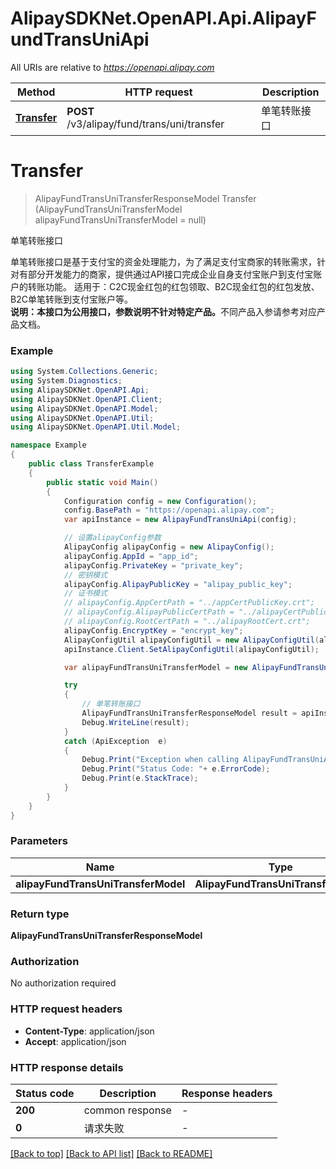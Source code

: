 # AlipaySDKNet.OpenAPI.Api.AlipayFundTransUniApi

All URIs are relative to *https://openapi.alipay.com*

Method | HTTP request | Description
------------- | ------------- | -------------
[**Transfer**](AlipayFundTransUniApi.md#transfer) | **POST** /v3/alipay/fund/trans/uni/transfer | 单笔转账接口


<a name="transfer"></a>
# **Transfer**
> AlipayFundTransUniTransferResponseModel Transfer (AlipayFundTransUniTransferModel alipayFundTransUniTransferModel = null)

单笔转账接口

单笔转账接口是基于支付宝的资金处理能力，为了满足支付宝商家的转账需求，针对有部分开发能力的商家，提供通过API接口完成企业自身支付宝账户到支付宝账户的转账功能。 适用于：C2C现金红包的红包领取、B2C现金红包的红包发放、B2C单笔转账到支付宝账户等。<br /> <b>说明：本接口为公用接口，参数说明不针对特定产品。</b>不同产品入参请参考对应产品文档。

### Example
```csharp
using System.Collections.Generic;
using System.Diagnostics;
using AlipaySDKNet.OpenAPI.Api;
using AlipaySDKNet.OpenAPI.Client;
using AlipaySDKNet.OpenAPI.Model;
using AlipaySDKNet.OpenAPI.Util;
using AlipaySDKNet.OpenAPI.Util.Model;

namespace Example
{
    public class TransferExample
    {
        public static void Main()
        {
            Configuration config = new Configuration();
            config.BasePath = "https://openapi.alipay.com";
            var apiInstance = new AlipayFundTransUniApi(config);

            // 设置alipayConfig参数
            AlipayConfig alipayConfig = new AlipayConfig();
            alipayConfig.AppId = "app_id";
            alipayConfig.PrivateKey = "private_key";
            // 密钥模式
            alipayConfig.AlipayPublicKey = "alipay_public_key";
            // 证书模式
            // alipayConfig.AppCertPath = "../appCertPublicKey.crt";
            // alipayConfig.AlipayPublicCertPath = "../alipayCertPublicKey_RSA2.crt";
            // alipayConfig.RootCertPath = "../alipayRootCert.crt";
            alipayConfig.EncryptKey = "encrypt_key";
            AlipayConfigUtil alipayConfigUtil = new AlipayConfigUtil(alipayConfig);
            apiInstance.Client.SetAlipayConfigUtil(alipayConfigUtil);

            var alipayFundTransUniTransferModel = new AlipayFundTransUniTransferModel(); // AlipayFundTransUniTransferModel |  (optional) 

            try
            {
                // 单笔转账接口
                AlipayFundTransUniTransferResponseModel result = apiInstance.Transfer(alipayFundTransUniTransferModel);
                Debug.WriteLine(result);
            }
            catch (ApiException  e)
            {
                Debug.Print("Exception when calling AlipayFundTransUniApi.Transfer: " + e.Message );
                Debug.Print("Status Code: "+ e.ErrorCode);
                Debug.Print(e.StackTrace);
            }
        }
    }
}
```

### Parameters

Name | Type | Description  | Notes
------------- | ------------- | ------------- | -------------
 **alipayFundTransUniTransferModel** | **AlipayFundTransUniTransferModel**|  | [optional] 

### Return type

**AlipayFundTransUniTransferResponseModel**

### Authorization

No authorization required

### HTTP request headers

 - **Content-Type**: application/json
 - **Accept**: application/json


### HTTP response details
| Status code | Description | Response headers |
|-------------|-------------|------------------|
| **200** | common response |  -  |
| **0** | 请求失败 |  -  |

[[Back to top]](#) [[Back to API list]](../README.md#documentation-for-api-endpoints) [[Back to README]](../README.md)

